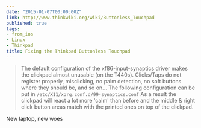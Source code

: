 ```yaml
---
date: "2015-01-07T00:00:00Z"
link: http://www.thinkwiki.org/wiki/Buttonless_Touchpad
published: true
tags:
- from_ios
- Linux
- Thinkpad
title: Fixing the Thinkpad Buttonless Touchpad
---
```


> The default configuration of the xf86-input-synaptics driver makes the clickpad almost unusable (on the T440s).
> Clicks/Taps do not register properly, misclicking, no palm detection, no soft buttons where they should be, and so
> on...
> The following configuration can be put in `/etc/X11/xorg.conf.d/99-synaptics.conf` As a result the clickpad will react
> a lot more 'calm' than before and the middle & right click button areas match with the printed ones on top of the
> clickpad.

New laptop, new woes
